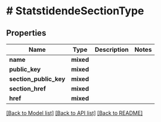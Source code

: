 # # StatstidendeSectionType

## Properties

Name | Type | Description | Notes
------------ | ------------- | ------------- | -------------
**name** | **mixed** |  |
**public_key** | **mixed** |  |
**section_public_key** | **mixed** |  |
**section_href** | **mixed** |  |
**href** | **mixed** |  |

[[Back to Model list]](../../README.md#models) [[Back to API list]](../../README.md#endpoints) [[Back to README]](../../README.md)
